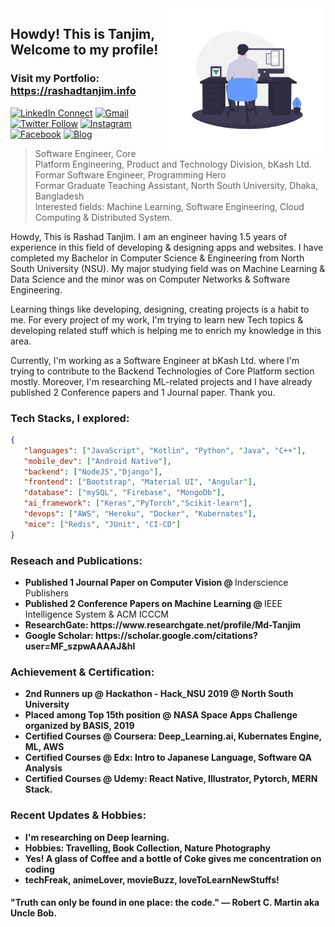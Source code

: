 <img align="right" alt="GIF" src="https://github.com/RashadTanjim/RashadTanjim/blob/master/animation.gif?raw=true" width="250" height="230" />

## Howdy! This is Tanjim, Welcome to my profile!
### Visit my Portfolio: https://rashadtanjim.info

[![LinkedIn Connect](https://img.shields.io/badge/%20-Connect-black?color=222244&labelColor=000000&logo=linkedin&logoColor=f5f7fe)](https://www.linkedin.com/in/rashad-tanjim/)
[![Gmail](https://img.shields.io/badge/%20-Send%20Mail-black?color=222244&labelColor=000000&logo=gmail&logoColor=f5f7fe)](mailto:arnob.tanjim@gmail.com?subject=From%20GitHub&cc=rashad.tanjim@northsouth.edu&body=Howdy!,%20Contacting%20from%20GitHub)
[![Twitter Follow](https://img.shields.io/badge/dynamic/json.svg?color=222244&labelColor=000000&logo=twitter&logoColor=f5f7fe&label=&query=%24[0].followers_count&url=https%3A%2F%2Fcdn.syndication.twimg.com%2Fwidgets%2Ffollowbutton%2Finfo.json%3Fscreen_names%3Drashadtanjim&suffix=%20Followers)](https://twitter.com/rashadtanjim)
[![Instagram](https://img.shields.io/badge/%20-Instagram-black?color=222244&labelColor=000000&logo=instagram&logoColor=ffffff)](https://www.instagram.com/arnobtanjim/)
[![Facebook](https://img.shields.io/badge/%20-Facebook-black?color=222244&labelColor=000000&logo=facebook&logoColor=ffffff)](https://www.facebook.com/arnobtanjim)
[![Blog](https://img.shields.io/badge/%20-Blog-black?color=222244&labelColor=000000&logo=blogger&logoColor=ffffff)](https://www.towardsharing.com)

> Software Engineer, Core Platform Engineering, Product and Technology Division, bKash Ltd. <br />
> Formar Software Engineer, Programming Hero <br />
> Formar Graduate Teaching Assistant, North South University, Dhaka, Bangladesh <br />
> Interested fields: Machine Learning, Software Engineering, Cloud Computing & Distributed System.

Howdy, This is Rashad Tanjim. I am an engineer having 1.5 years of experience in this field of developing & designing apps and websites. I have completed my Bachelor in Computer Science & Engineering from North South University (NSU). My major studying field was on Machine Learning & Data Science and the minor was on Computer Networks & Software Engineering.

Learning things like developing, designing, creating projects is a habit to me. For every project of my work, I'm trying to learn new Tech topics & developing related stuff which is helping me to enrich my knowledge in this area.

Currently, I'm working as a Software Engineer at bKash Ltd. where I'm trying to contribute to the Backend Technologies of Core Platform section mostly. Moreover, I'm researching ML-related projects and I have already published 2 Conference papers and 1 Journal paper. Thank you.


### Tech Stacks, I explored:

```json
{
   "languages": ["JavaScript", "Kotlin", "Python", "Java", "C++"],
   "mobile_dev": ["Android Native"],
   "backend": ["NodeJS","Django"],
   "frontend": ["Bootstrap", "Material UI", "Angular"],
   "database": ["mySQL", "Firebase", "MongoDb"],
   "ai_framework": ["Keras","PyTorch","Scikit-learn"],
   "devops": ["AWS", "Heroku", "Docker", "Kubernates"],
   "mice": ["Redis", "JUnit", "CI-CD"]
}
```

### Reseach and Publications:
<ul><li>
     <b>Published 1 Journal Paper on Computer Vision @ </b> Inderscience Publishers
   </li>  
   <li>
     <b>Published 2 Conference Papers on Machine Learning @ </b> IEEE Intelligence System & ACM ICCCM
   </li>
   <li>
     <b> ResearchGate: https://www.researchgate.net/profile/Md-Tanjim
   </li>  
    <li>
     <b> Google Scholar: https://scholar.google.com/citations?user=MF_szpwAAAAJ&hl
   </li>
   </ul>
   
### Achievement & Certification:
<ul>
  <li>
     <b>2nd Runners up @ </b> Hackathon - Hack_NSU 2019 @ North South University
   </li>
  <li>
     <b>Placed among Top 15th position @ </b> NASA Space Apps Challenge organized by BASIS, 2019
   </li> 
   <li>
     <b>Certified Courses @ Coursera: </b> Deep_Learning.ai, Kubernates Engine, ML, AWS
   </li>
   <li>
     <b>Certified Courses @ Edx: </b> Intro to Japanese Language, Software QA Analysis   
   </li>
   <li>
     <b>Certified Courses @ Udemy:</b> React Native, Illustrator, Pytorch, MERN Stack.
   </li>
</ul>

### Recent Updates & Hobbies:
- I'm researching on Deep learning.
- Hobbies: Travelling, Book Collection, Nature Photography 
- Yes! A glass of Coffee and a bottle of Coke gives me concentration on coding
- techFreak, animeLover, movieBuzz, loveToLearnNewStuffs!


#### "Truth can only be found in one place: the code." ― Robert C. Martin aka Uncle Bob.
